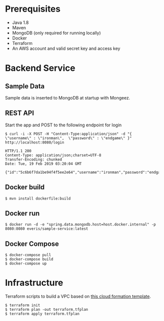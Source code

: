 # Prerequisites

- Java 1.8
- Maven
- MongoDB (only required for running locally)
- Docker
- Terraform
- An AWS account and valid secret key and access key

# Backend Service

## Sample Data
Sample data is inserted to MongoDB at startup with Mongeez.

## REST API 
Start the app and POST to the following endpoint for login
```commandline
$ curl -i -X POST -H "Content-Type:application/json" -d "{  \"username\" : \"ironman\",  \"password\" : \"endgame\" }" http://localhost:8080/login

HTTP/1.1 200 
Content-Type: application/json;charset=UTF-8
Transfer-Encoding: chunked
Date: Tue, 19 Feb 2019 03:20:04 GMT

{"id":"5c6b6f7da1be94f4f5ee2e64","username":"ironman","password":"endgame","firstName":"Tony","lastName":"Stark"}
```

## Docker build
```
$ mvn install dockerfile:build
```

## Docker run
```
$ docker run -d -e "spring.data.mongodb.host=host.docker.internal" -p 8080:8080 everis/sample-service:latest 
```

## Docker Compose
``` 
$ docker-compose pull
$ docker-compose build
$ docker-compose up
```

# Infrastructure

Terraform scripts to build a VPC based on [this cloud formation template](https://amazon-eks.s3-us-west-2.amazonaws.com/cloudformation/2019-02-11/amazon-eks-vpc-sample.yaml).

``` 
$ terraform init
$ terraform plan -out terraform.tfplan
$ terraform apply terraform.tfplan
```